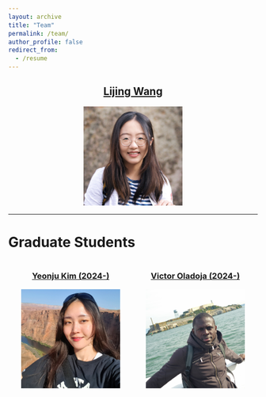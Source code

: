 ```yaml
---
layout: archive
title: "Team"
permalink: /team/
author_profile: false
redirect_from:
  - /resume
---
```


<div style="text-align: center;">
    <h2><a href="/">Lijing Wang</a></h2>
    <a href="/">
        <img src="https://raw.githubusercontent.com/lijingwang/lijingwang.github.io/master/images/Lijing_profile_old2.JPG" alt="Lijing Wang" width="200"/>
    </a>
</div>

---

# Graduate Students

<div style="display: flex; justify-content: space-around; text-align: center;">
    <div>
        <h3><a href="/yeonju-kim/">Yeonju Kim (2024-)</a></h3>
        <a href="/yeonju-kim/">
            <img src="https://raw.githubusercontent.com/lijingwang/lijingwang.github.io/master/images/Yeonju_Kim_2024.jpg" alt="Yeonju Kim" width="200"/>
        </a>
    </div>
    <div>
        <h3><a href="/victor-oladoja/">Victor Oladoja (2024-)</a></h3>
        <a href="/victor-oladoja/">
            <img src="https://raw.githubusercontent.com/lijingwang/lijingwang.github.io/master/images/Victor_Oladoja_2024.jpg" alt="Victor Oladoja" width="200"/>
        </a>
    </div>
</div>
